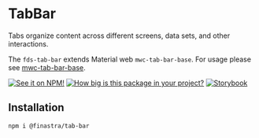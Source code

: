 # TabBar

Tabs organize content across different screens, data sets, and other interactions.

The `fds-tab-bar` extends Material web `mwc-tab-bar-base`. For usage please see [mwc-tab-bar-base](https://github.com/material-components/material-web/tree/master/packages/tab-bar).

[![See it on NPM!](https://img.shields.io/npm/v/@finastra/tab-bar?style=for-the-badge)](https://www.npmjs.com/package/@finastra/tab-bar)
[![How big is this package in your project?](https://img.shields.io/bundlephobia/minzip/@finastra/tab-bar?style=for-the-badge)](https://bundlephobia.com/result?p=@finastra/tab-bar')
[![Storybook](https://shields.io/badge/-Play%20with%20this%20web%20component-2a0481?logo=storybook&style=for-the-badge)](https://finastra.github.io/finastra-design-system/?path=/story/components-tab-bar--default)

## Installation

```
npm i @finastra/tab-bar
```
